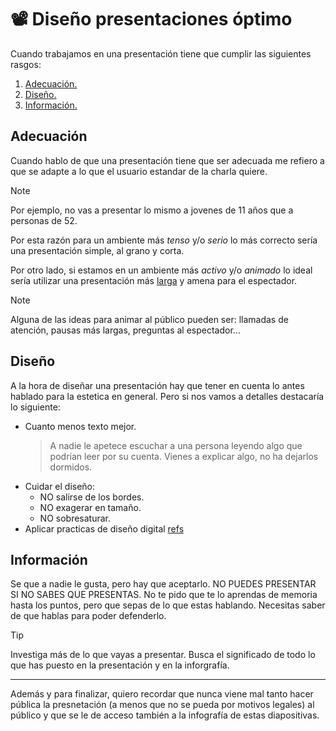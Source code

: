 # 📽 Diseño presentaciones óptimo

Cuando trabajamos en una presentación tiene que cumplir las siguientes rasgos:

1. [Adecuación.](#adecuación)
2. [Diseño.](#diseño)
3. [Información.](#informacion)

## Adecuación

Cuando hablo de que una presentación tiene que ser adecuada me refiero a que se adapte a lo que el usuario estandar de la charla quiere.

> [!NOTE]
> Por ejemplo, no vas a presentar lo mismo a jovenes de 11 años que a personas de 52.

Por esta razón para un ambiente más _tenso_ y/o _serio_ lo más correcto sería una presentación simple, al grano y corta.

Por otro lado, si estamos en un ambiente más _activo_ y/o _animado_ lo ideal sería utilizar una presentación más [larga](#defincionDeLargo) y amena para el espectador.

> [!NOTE]
> Alguna de las ideas para animar al público pueden ser: llamadas de atención, pausas más largas, preguntas al espectador...

## Diseño

A la hora de diseñar una presentación hay que tener en cuenta lo antes hablado para la estetica en general. Pero si nos vamos a detalles destacaría lo siguiente:

- Cuanto menos texto mejor.
    > A nadie le apetece escuchar a una persona leyendo algo que podrían leer por su cuenta.
    > Vienes a explicar algo, no ha dejarlos dormidos.
- Cuidar el diseño:
  - NO salirse de los bordes.
  - NO exagerar en tamaño.
  - NO sobresaturar.
- Aplicar practicas de diseño digital [refs](./referencias.md/#diseño-digital)

## Información

Se que a nadie le gusta, pero hay que aceptarlo. NO PUEDES PRESENTAR SI NO SABES QUE PRESENTAS. No te pido que te lo aprendas de memoria hasta los puntos, pero que sepas de lo que estas hablando. Necesitas saber de que hablas para poder defenderlo.

> [!TIP]
> Investiga más de lo que vayas a presentar. Busca el significado de todo lo que has puesto en la presentación y en la inforgrafía.

---

Además y para finalizar, quiero recordar que nunca viene mal tanto hacer pública la presnetación (a menos que no se pueda por motivos legales) al público y que se le de acceso también a la infografía de estas diapositivas.
